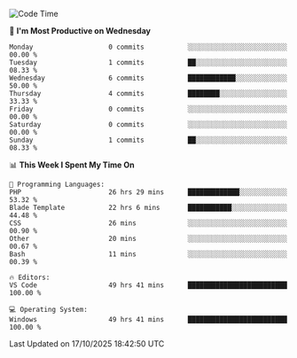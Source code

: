 <!--START_SECTION:waka-->
![Code Time](http://img.shields.io/badge/Code%20Time-6%2C151%20hrs%2023%20mins-blue)

📅 **I'm Most Productive on Wednesday** 

```text
Monday                   0 commits           ░░░░░░░░░░░░░░░░░░░░░░░░░   00.00 % 
Tuesday                  1 commits           ██░░░░░░░░░░░░░░░░░░░░░░░   08.33 % 
Wednesday                6 commits           ████████████░░░░░░░░░░░░░   50.00 % 
Thursday                 4 commits           ████████░░░░░░░░░░░░░░░░░   33.33 % 
Friday                   0 commits           ░░░░░░░░░░░░░░░░░░░░░░░░░   00.00 % 
Saturday                 0 commits           ░░░░░░░░░░░░░░░░░░░░░░░░░   00.00 % 
Sunday                   1 commits           ██░░░░░░░░░░░░░░░░░░░░░░░   08.33 % 
```


📊 **This Week I Spent My Time On** 

```text
💬 Programming Languages: 
PHP                      26 hrs 29 mins      █████████████░░░░░░░░░░░░   53.32 % 
Blade Template           22 hrs 6 mins       ███████████░░░░░░░░░░░░░░   44.48 % 
CSS                      26 mins             ░░░░░░░░░░░░░░░░░░░░░░░░░   00.90 % 
Other                    20 mins             ░░░░░░░░░░░░░░░░░░░░░░░░░   00.67 % 
Bash                     11 mins             ░░░░░░░░░░░░░░░░░░░░░░░░░   00.39 % 

🔥 Editors: 
VS Code                  49 hrs 41 mins      █████████████████████████   100.00 % 

💻 Operating System: 
Windows                  49 hrs 41 mins      █████████████████████████   100.00 % 
```


 Last Updated on 17/10/2025 18:42:50 UTC
<!--END_SECTION:waka-->
